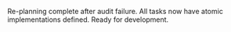 Re-planning complete after audit failure. All tasks now have atomic implementations defined. Ready for development.